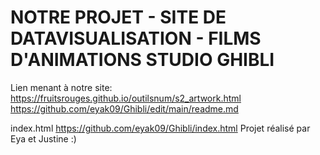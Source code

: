 # NOTRE PROJET - SITE DE DATAVISUALISATION - FILMS D'ANIMATIONS STUDIO GHIBLI


Lien menant à notre site:  https://fruitsrouges.github.io/outilsnum/s2_artwork.html
https://github.com/eyak09/Ghibli/edit/main/readme.md

index.html
https://github.com/eyak09/Ghibli/index.html
Projet réalisé par Eya et Justine :)
